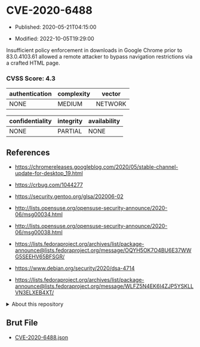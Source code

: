 # CVE-2020-6488

- Published: 2020-05-21T04:15:00

- Modified: 2022-10-05T19:29:00

Insufficient policy enforcement in downloads in Google Chrome prior to 83.0.4103.61 allowed a remote attacker to bypass navigation restrictions via a crafted HTML page.

### CVSS Score: **4.3**

| authentication | complexity | vector |
| --- | --- | --- |
| NONE | MEDIUM | NETWORK |

| confidentiality | integrity | availability |
| --- | --- | --- |
| NONE | PARTIAL | NONE |

## References

* https://chromereleases.googleblog.com/2020/05/stable-channel-update-for-desktop_19.html

* https://crbug.com/1044277

* https://security.gentoo.org/glsa/202006-02

* http://lists.opensuse.org/opensuse-security-announce/2020-06/msg00034.html

* http://lists.opensuse.org/opensuse-security-announce/2020-06/msg00038.html

* https://lists.fedoraproject.org/archives/list/package-announce@lists.fedoraproject.org/message/OQYH5OK7O4BU6E37WWG5SEEHV65BFSGR/

* https://www.debian.org/security/2020/dsa-4714

* https://lists.fedoraproject.org/archives/list/package-announce@lists.fedoraproject.org/message/WLFZ5N4EK6I4ZJP5YSKLLVN3ELXEB4XT/

<details>
<summary>About this repository</summary> 

  This repository is part of the project [Live Hack CVE](https://github.com/Live-Hack-CVE). Main website can be found [www.live-hack.org](https://www.live-hack.org) 
  
  Made by [Sn0wAlice](https://github.com/Sn0wAlice) for the people that care about security and need to have a feed of the latest CVEs. Hope you enjoy it, don't forget to star the repo and follow me on [Twitter](https://twitter.com/Sn0wAlice) and [Github](https://github.com/Sn0wAlice). And that is my [personnal website](https://www.alice-snow.me/)

  - [Home Page](https://github.com/Live-Hack-CVE)
  - [Framework](https://github.com/Live-Hack-CVE/cve-framework)
  - [CVE database](https://github.com/Live-Hack-CVE/full_database)
  - [Changelog](https://github.com/Live-Hack-CVE/Changelog)
</details>

## Brut File

* [CVE-2020-6488.json](https://raw.githubusercontent.com/Live-Hack-CVE/full_database/main/cves/2020/CVE-2020-6488.json)

